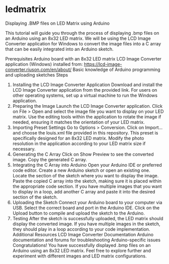 # ledmatrix
Displaying .BMP files on LED Matrix using Arduino

This tutorial will guide you through the process of displaying .bmp files on an Arduino using an 8x32 LED matrix. We will be using the LCD Image Converter application for Windows to convert the image files into a C array that can be easily integrated into an Arduino sketch.

Prerequisites
Arduino board with an 8x32 LED matrix
LCD Image Converter application (Windows) installed from: https://lcd-image-converter.riuson.com/en/about/
Basic knowledge of Arduino programming and uploading sketches
Steps
1. Installing the LCD Image Converter Application
Download and install the LCD Image Converter application from the provided link.
For users on other operating systems, set up a virtual machine to run the Windows application.
2. Preparing the Image
Launch the LCD Image Converter application.
Click on File > Open and select the image file you want to display on your LED matrix.
Use the editing tools within the application to rotate the image if needed, ensuring it matches the orientation of your LED matrix.
3. Importing Preset Settings
Go to Options > Conversion.
Click on Import... and choose the louis.xml file provided in this repository. This preset is specifically designed for an 8x32 LED matrix.
Modify the photo resolution in the application according to your LED matrix size if necessary.
4. Generating the C Array
Click on Show Preview to see the converted image.
Copy the generated C array.
5. Integrating the C Array into Arduino
Open your Arduino IDE or preferred code editor.
Create a new Arduino sketch or open an existing one.
Locate the section of the sketch where you want to display the image.
Paste the copied C array into the sketch, making sure it is placed within the appropriate code section.
If you have multiple images that you want to display in a loop, add another C array and paste it into the desired section of the sketch.
6. Uploading the Sketch
Connect your Arduino board to your computer via USB.
Select the correct board and port in the Arduino IDE.
Click on the Upload button to compile and upload the sketch to the Arduino.
7. Testing
After the sketch is successfully uploaded, the LED matrix should display the converted image.
If you have multiple images in the sketch, they should play in a loop according to your code implementation.
Additional Resources
LCD Image Converter Documentation
Arduino documentation and forums for troubleshooting Arduino-specific issues
Congratulations! You have successfully displayed .bmp files on an Arduino using an 8x32 LED matrix. Feel free to explore further and experiment with different images and LED matrix configurations.
